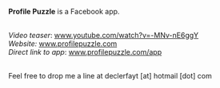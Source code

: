<strong>Profile Puzzle</strong> is a Facebook app.<br /><br />

<em>Video teaser</em>: <a href="http://www.youtube.com/watch?v=-MNv-nE6ggY" target="_blank">www.youtube.com/watch?v=-MNv-nE6ggY</a><br />
<em>Website:</em> <a href="http://www.profilepuzzle.com" target="_blank">www.profilepuzzle.com</a><br /> 
<em>Direct link to app</em>: <a href="http://www.profilepuzzle.com/app" target="_blank">www.profilepuzzle.com/app</a><br /><br />

Feel free to drop me a line at declerfayt [at] hotmail [dot] com

